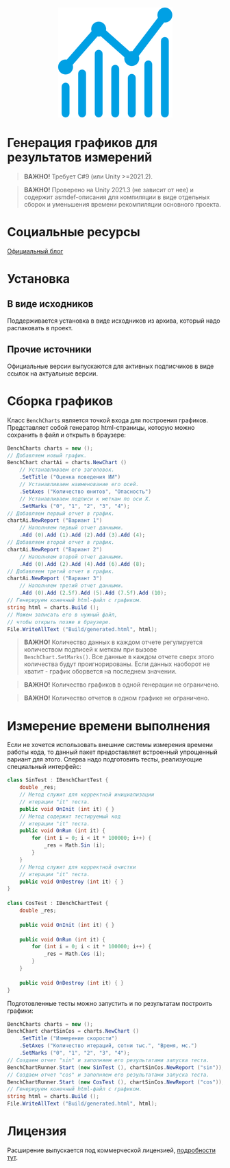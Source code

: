 <p align="center">
    <img src="./logo.png" alt="Logo">
</p>

# Генерация графиков для результатов измерений

> **ВАЖНО!** Требует C#9 (или Unity >=2021.2).

> **ВАЖНО!** Проверено на Unity 2021.3 (не зависит от нее) и содержит asmdef-описания для компиляции в виде отдельных сборок и уменьшения времени рекомпиляции основного проекта.


# Социальные ресурсы
[Официальный блог](https://leopotam.com)


# Установка


## В виде исходников
Поддерживается установка в виде исходников из архива, который надо распаковать в проект.


## Прочие источники
Официальные версии выпускаются для активных подписчиков в виде ссылок на актуальные версии.


# Сборка графиков

Класс `BenchCharts` является точкой входа для построения графиков. Представляет собой генератор html-страницы, которую можно сохранить в файл и открыть в браузере:
```c#
BenchCharts charts = new ();
// Добавляем новый график.
BenchChart chartAi = charts.NewChart ()
    // Устанавливаем его заголовок.
    .SetTitle ("Оценка поведения ИИ")
    // Устанавливаем наименование его осей.
    .SetAxes ("Количество юнитов", "Опасность")
    // Устанавливаем подписи к меткам по оси X.
    .SetMarks ("0", "1", "2", "3", "4");
// Добавляем первый отчет в график.
chartAi.NewReport ("Вариант 1")
    // Наполняем первый отчет данными.
    .Add (0).Add (1).Add (2).Add (3).Add (4);
// Добавляем второй отчет в график.
chartAi.NewReport ("Вариант 2")
    // Наполняем второй отчет данными.
    .Add (0).Add (2).Add (4).Add (6).Add (8);
// Добавляем третий отчет в график.
chartAi.NewReport ("Вариант 3")
    // Наполняем третий отчет данными.
    .Add (0).Add (2.5f).Add (5).Add (7.5f).Add (10);
// Генерируем конечный html-файл с графиком.
string html = charts.Build ();
// Можем записать его в нужный файл,
// чтобы открыть позже в браузере.
File.WriteAllText ("Build/generated.html", html);
```
> **ВАЖНО!** Количество данных в каждом отчете регулируется количеством подписей к меткам при вызове `BenchChart.SetMarks()`. Все данные в каждом отчете сверх этого количества будут проигнорированы. Если данных наоборот не хватит - график оборвется на последнем значении.

> **ВАЖНО!** Количество графиков в одной генерации не ограничено.

> **ВАЖНО!** Количество отчетов в одном графике не ограничено.


# Измерение времени выполнения
Если не хочется использовать внешние системы измерения времени работы кода, то данный пакет предоставляет встроенный упрощенный вариант для этого. Сперва надо подготовить тесты, реализующие специальный интерфейс:
```c#
class SinTest : IBenchChartTest {
    double _res;
    // Метод служит для корректной инициализации
    // итерации "it" теста.
    public void OnInit (int it) { }    
    // Метод содержит тестируемый код
    // итерации "it" теста.
    public void OnRun (int it) {
        for (int i = 0; i < it * 100000; i++) {
            _res = Math.Sin (i);
        }
    }
    // Метод служит для корректной очистки
    // итерации "it" теста.
    public void OnDestroy (int it) { }
}

class CosTest : IBenchChartTest {
    double _res;

    public void OnInit (int it) { }

    public void OnRun (int it) {
        for (int i = 0; i < it * 100000; i++) {
            _res = Math.Cos (i);
        }
    }

    public void OnDestroy (int it) { }
}
```
Подготовленные тесты можно запустить и по результатам построить графики:
```c#
BenchCharts charts = new ();
BenchChart chartSinCos = charts.NewChart ()
    .SetTitle ("Измерение скорости")
    .SetAxes ("Количество итераций, сотни тыс.", "Время, мс.")
    .SetMarks ("0", "1", "2", "3", "4");
// Создаем отчет "sin" и заполняем его результатами запуска теста.
BenchChartRunner.Start (new SinTest (), chartSinCos.NewReport ("sin"));
// Создаем отчет "cos" и заполняем его результатами запуска теста.
BenchChartRunner.Start (new CosTest (), chartSinCos.NewReport ("cos"));
// Генерируем конечный html-файл с графиком.
string html = charts.Build ();
File.WriteAllText ("Build/generated.html", html);
```

# Лицензия
Расширение выпускается под коммерческой лицензией, [подробности тут](./LICENSE.md).
